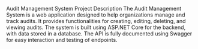 Audit Management System
Project Description
The Audit Management System is a web application designed to help organizations manage and track audits. It provides functionalities for creating, editing, deleting, and viewing audits. The system is built using ASP.NET Core for the backend, with data stored in a database. The API is fully documented using Swagger for easy interaction and testing of endpoints.




 
 
